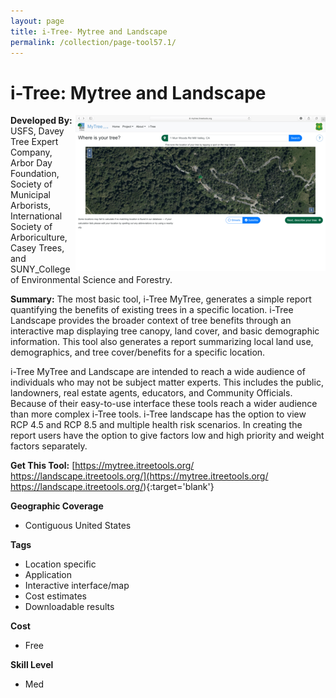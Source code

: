 ```yaml
---
layout: page
title: i-Tree- Mytree and Landscape
permalink: /collection/page-tool57.1/
---
```

# i-Tree: Mytree and Landscape

<img src="/images/scaled_250_400/TOOLID_57.1_ScreenCapture-1.png" style="max-height:250px;max-width:400;" align="right"/>

**Developed By:** USFS, Davey Tree Expert Company, Arbor Day Foundation, Society of Municipal Arborists, International Society of Arboriculture, Casey Trees, and SUNY_College of Environmental Science and Forestry.

**Summary:** The most basic tool, i-Tree MyTree, generates a simple report quantifying the benefits of existing trees in a specific location. i-Tree Landscape provides the broader context of tree benefits through an interactive map displaying tree canopy, land cover, and basic demographic information. This tool also generates a report summarizing local land use, demographics, and tree cover/benefits for a specific location. 

i-Tree MyTree and Landscape are intended to reach a wide audience of individuals who may not be subject matter experts. This includes the public, landowners, real estate agents, educators, and Community Officials. Because of their easy-to-use interface these tools reach a wider audience than more complex i-Tree tools. i-Tree landscape has the option to view RCP 4.5 and RCP 8.5 and multiple health risk scenarios. In creating the report users have the option to give factors low and high priority and weight factors separately.

**Get This Tool:** [https://mytree.itreetools.org/
https://landscape.itreetools.org/](https://mytree.itreetools.org/
https://landscape.itreetools.org/){:target='blank'}

**Geographic Coverage**

* Contiguous United States

**Tags**

*  Location specific
*  Application
*  Interactive interface/map
*  Cost estimates
*  Downloadable results

**Cost**

* Free

**Skill Level**

* Med
